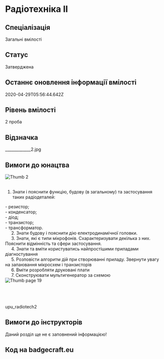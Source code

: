 # Радіотехніка ІІ

## Спеціалізація

Загальні вмілості

## Статус

Затверджена

## Останнє оновлення інформації вмілості

2020-04-29T05:56:44.642Z

## Рівень вмілості

2 проба

## Відзначка

_____________2.jpg

## Вимоги до юнацтва

<img alt="Thumb              2" src="/uploads/textareas/bootsy/image/129/small______________2.jpg"><br><br><ol><li>Знати і пояснити функцію, будову (в загальному) та застосування таких радіодеталей:</li></ol>- резистор;<br><span>- конденсатор;<br>- діод;<br>- транзистор;<br>- трансформатор.<br></span><span>&nbsp; &nbsp; &nbsp;2. Знати будову і пояснити дію електродинамічної головки.<br></span><span>&nbsp; &nbsp; &nbsp;3. Знати, які є типи мікрофонів. Схарактеризувати декілька з них. Пояснити відмінність та сфери застосування.<br></span><span>&nbsp; &nbsp; &nbsp;4. Знати та вміти користуватись найпростішими приладами діагностування<br></span><span>&nbsp; &nbsp; &nbsp;5. Розповісти алгоритм дій при створюванні приладу. Звернути увагу на запаювання мікросхем і транзисторів<br>&nbsp; &nbsp; &nbsp;6. Вміти розробляти друковані плати<br>&nbsp; &nbsp; &nbsp;7. Сконструювати мультигенератор за схемою<br></span><img alt="Thumb page 19" src="/uploads/textareas/bootsy/image/127/medium_page_19.jpg"><br><br><br><br><br>upu_radiotech2<br>

## Вимоги до інструкторів

Даний розділ ще не є заповнений інформацією!

## Код на badgecraft.eu

